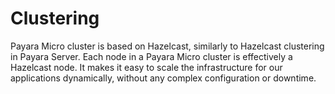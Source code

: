 # Clustering

Payara Micro cluster is based on Hazelcast, similarly to Hazelcast clustering in Payara Server. Each node in a Payara Micro cluster is effectively a Hazelcast node. It makes it easy to scale the infrastructure for our applications dynamically, without any complex configuration or downtime.
